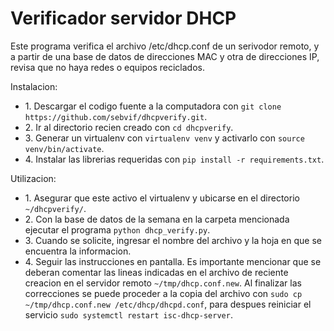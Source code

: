 # Verificador servidor DHCP
<p>Este programa verifica el archivo /etc/dhcp.conf de un serivodor remoto, y a partir de una base de datos de direcciones MAC y otra de direcciones IP, revisa que no haya redes o equipos reciclados.</p>
<p>Instalacion:</p>
<ul>
	<li>1. Descargar el codigo fuente a la computadora con <code>git clone https://github.com/sebvif/dhcpverify.git</code>.</li>
	<li>2. Ir al directorio recien creado con <code>cd dhcpverify</code>.</li>
	<li>3. Generar un virtualenv con <code>virtualenv venv</code> y activarlo con <code>source venv/bin/activate</code>.</li>
	<li>4. Instalar las librerias requeridas con <code>pip install -r requirements.txt</code>.</li>
</ul>
<p>Utilizacion:</p>
<ul>
	<li>1. Asegurar que este activo el virtualenv y ubicarse en el directorio <code>~/dhcpverify/</code>.</li>
	<li>2. Con la base de datos de la semana en la carpeta mencionada ejecutar el programa <code>python dhcp_verify.py</code>.</li>
	<li>3. Cuando se solicite, ingresar el nombre del archivo y la hoja en que se encuentra la informacion.</li>
	<li>4. Seguir las instrucciones en pantalla. Es importante mencionar que se deberan comentar las lineas indicadas en el archivo de reciente creacion en el servidor remoto <code>~/tmp/dhcp.conf.new</code>. Al finalizar las correcciones se puede proceder a la copia del archivo con <code>sudo cp ~/tmp/dhcp.conf.new /etc/dhcp/dhcpd.conf</code>, para despues reiniciar el servicio <code>sudo systemctl restart isc-dhcp-server</code>.</li>
</ul>